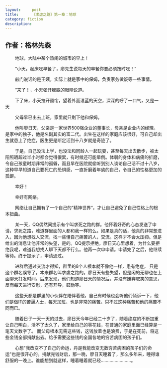 ```yaml
---
layout:     post
title:      《求虐之路》第一章：地球
category: fiction
description:
---
```


## 作者：格林先森

&nbsp;&nbsp;&nbsp;&nbsp;&nbsp;&nbsp;&nbsp;&nbsp;地球，大陆中某个热闹的城市的早上！

&nbsp;&nbsp;&nbsp;&nbsp;&nbsp;&nbsp;&nbsp;&nbsp;“小天，起床吃早餐了，廖先生说每天的早餐你要必须按时吃！”

&nbsp;&nbsp;&nbsp;&nbsp;&nbsp;&nbsp;&nbsp;&nbsp;敲门说话的是王姨，实际上就是家中的保姆，负责家务做饭等一些事情。

&nbsp;&nbsp;&nbsp;&nbsp;&nbsp;&nbsp;&nbsp;&nbsp;“来了！，小天张开朦胧的眼睛说道。

&nbsp;&nbsp;&nbsp;&nbsp;&nbsp;&nbsp;&nbsp;&nbsp;下了床，小天拉开窗帘，望着外面湛蓝的天空，深深的呼了一口气，又是一天

&nbsp;&nbsp;&nbsp;&nbsp;&nbsp;&nbsp;&nbsp;&nbsp;父母早已出去上班，家里就只剩下他和保姆。

&nbsp;&nbsp;&nbsp;&nbsp;&nbsp;&nbsp;&nbsp;&nbsp;他叫廖日天，父亲是一家世界500强企业的董事长，母亲是企业内的经理。是家中的独子，他是名副其实的富二代。出生在这样的家庭应该很好，可自己却出生就患上了绝症，医生更是断定活到十八岁就是奇迹了。

&nbsp;&nbsp;&nbsp;&nbsp;&nbsp;&nbsp;&nbsp;&nbsp;于是。自己没法上学，也没法和同龄人一起玩耍，甚至每天出去散步，被太阳照晒超过半小时都会觉得很累，有时候还可能晕倒。体弱的身体和病痛的折磨，令自己孩童时期非常的孤僻，而且早在医院就偷听到别人谈论自己活不过十八岁，这种早早知道自己要死亡的恐惧感，一直折磨着年幼的自己，令自己的性格更加的孤僻。

&nbsp;&nbsp;&nbsp;&nbsp;&nbsp;&nbsp;&nbsp;&nbsp;幸好！

&nbsp;&nbsp;&nbsp;&nbsp;&nbsp;&nbsp;&nbsp;&nbsp;幸好有网络。

&nbsp;&nbsp;&nbsp;&nbsp;&nbsp;&nbsp;&nbsp;&nbsp;网络让自己拥有了一个自己的”精神世界“，才让自己避免了自己性格上的根本扭曲。

&nbsp;&nbsp;&nbsp;&nbsp;&nbsp;&nbsp;&nbsp;&nbsp;某一天，QQ偶然间提示有个叫求死之路的群。他怀着好奇的心态发送了申请，求死之路，难道群里面的人都和我一样的么。如果是真的话，他真的非常想进入，因为他想找人交流，找一些懂自己痛苦的人，交流。这样才不会太压抑。但是给出的消息让他非常的失望，是的。QQ提示拒绝，廖日天心里想着，为什么要拒绝我呢，难道我想找人聊下天都不行么。他再一次申申请。申请完了之后，他继续等待。终于提示了，申请通过。

&nbsp;&nbsp;&nbsp;&nbsp;&nbsp;&nbsp;&nbsp;&nbsp;进群后通过交流才得知，群里的8个人根本就不像他一样，患有绝症， 只是这个群名误导了，本来群名叫求虐之路的。廖日天有些失望，但是闲的无聊也在上面聊天打发时间。后来发现，他们知道廖日天的情况后，并没有嫌弃取笑的意思，反而每天进行安慰，还有开导，鼓励等。

&nbsp;&nbsp;&nbsp;&nbsp;&nbsp;&nbsp;&nbsp;&nbsp;这些天都是群里的小伙伴在陪伴着他，自己有时候也会听他们倾诉一下，他们是做IT的苦逼人士，每天加班，也是非常的痛苦。只不过这种痛苦和他的痛苦不同而已。

&nbsp;&nbsp;&nbsp;&nbsp;&nbsp;&nbsp;&nbsp;&nbsp;随着日子一天一天的过去，廖日天今年已经二十岁了，随着绝症的不断加重让自己明白，活不了太久了，家里给自己的零花钱，在普通的家庭里面已经算是一笔天文数字了。 而父母根本无需这些钱，这钱放着也是浪费，于是在死前，将这些金钱全部捐献出去。给予需要这些钱的全国各地的穷苦病困的孩子们。

&nbsp;&nbsp;&nbsp;&nbsp;&nbsp;&nbsp;&nbsp;&nbsp;心想"我改变不了自己的命运，丹是我能改变无数穷苦病困的孩子们的命运"也是很开心的。捐献完钱财后，那一晚，廖日天睡着了，那么多年来，睡得谁舒服的一晚上。谁能想到就这样，睡着睡着就已经……………………。
